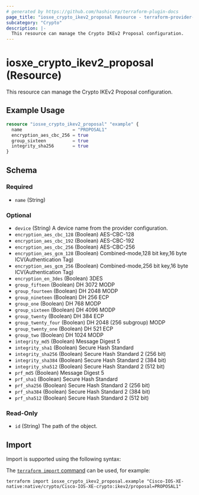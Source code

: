 ```yaml
---
# generated by https://github.com/hashicorp/terraform-plugin-docs
page_title: "iosxe_crypto_ikev2_proposal Resource - terraform-provider-iosxe"
subcategory: "Crypto"
description: |-
  This resource can manage the Crypto IKEv2 Proposal configuration.
---
```


# iosxe_crypto_ikev2_proposal (Resource)

This resource can manage the Crypto IKEv2 Proposal configuration.

## Example Usage

```terraform
resource "iosxe_crypto_ikev2_proposal" "example" {
  name                   = "PROPOSAL1"
  encryption_aes_cbc_256 = true
  group_sixteen          = true
  integrity_sha256       = true
}
```

<!-- schema generated by tfplugindocs -->
## Schema

### Required

- `name` (String)

### Optional

- `device` (String) A device name from the provider configuration.
- `encryption_aes_cbc_128` (Boolean) AES-CBC-128
- `encryption_aes_cbc_192` (Boolean) AES-CBC-192
- `encryption_aes_cbc_256` (Boolean) AES-CBC-256
- `encryption_aes_gcm_128` (Boolean) Combined-mode,128 bit key,16 byte ICV(Authentication Tag)
- `encryption_aes_gcm_256` (Boolean) Combined-mode,256 bit key,16 byte ICV(Authentication Tag)
- `encryption_en_3des` (Boolean) 3DES
- `group_fifteen` (Boolean) DH 3072 MODP
- `group_fourteen` (Boolean) DH 2048 MODP
- `group_nineteen` (Boolean) DH 256 ECP
- `group_one` (Boolean) DH 768 MODP
- `group_sixteen` (Boolean) DH 4096 MODP
- `group_twenty` (Boolean) DH 384 ECP
- `group_twenty_four` (Boolean) DH 2048 (256 subgroup) MODP
- `group_twenty_one` (Boolean) DH 521 ECP
- `group_two` (Boolean) DH 1024 MODP
- `integrity_md5` (Boolean) Message Digest 5
- `integrity_sha1` (Boolean) Secure Hash Standard
- `integrity_sha256` (Boolean) Secure Hash Standard 2 (256 bit)
- `integrity_sha384` (Boolean) Secure Hash Standard 2 (384 bit)
- `integrity_sha512` (Boolean) Secure Hash Standard 2 (512 bit)
- `prf_md5` (Boolean) Message Digest 5
- `prf_sha1` (Boolean) Secure Hash Standard
- `prf_sha256` (Boolean) Secure Hash Standard 2 (256 bit)
- `prf_sha384` (Boolean) Secure Hash Standard 2 (384 bit)
- `prf_sha512` (Boolean) Secure Hash Standard 2 (512 bit)

### Read-Only

- `id` (String) The path of the object.

## Import

Import is supported using the following syntax:

The [`terraform import` command](https://developer.hashicorp.com/terraform/cli/commands/import) can be used, for example:

```shell
terraform import iosxe_crypto_ikev2_proposal.example "Cisco-IOS-XE-native:native/crypto/Cisco-IOS-XE-crypto:ikev2/proposal=PROPOSAL1"
```
